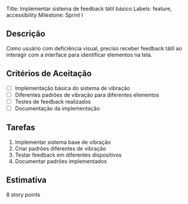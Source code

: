 Title: Implementar sistema de feedback tátil básico
Labels: feature, accessibility
Milestone: Sprint I

## Descrição
Como usuário com deficiência visual, preciso receber feedback tátil ao interagir com a interface para identificar elementos na tela.

## Critérios de Aceitação
- [ ] Implementação básica do sistema de vibração
- [ ] Diferentes padrões de vibração para diferentes elementos
- [ ] Testes de feedback realizados
- [ ] Documentação da implementação

## Tarefas
1. Implementar sistema base de vibração
2. Criar padrões diferentes de vibração
3. Testar feedback em diferentes dispositivos
4. Documentar padrões implementados

## Estimativa
8 story points
